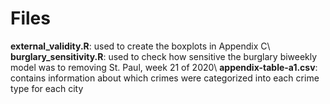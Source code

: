# Files
**external_validity.R**: used to create the boxplots in Appendix C\\
**burglary_sensitivity.R**: used to check how sensitive the burglary biweekly model was to removing St. Paul, week 21 of 2020\\
**appendix-table-a1.csv**: contains information about which crimes were categorized into each crime type for each city
